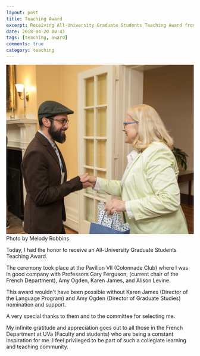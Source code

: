 ```yaml
---
layout: post
title: Teaching Award
excerpt: Receiving All-University Graduate Students Teaching Award from Beth Beal.
date: 2018-04-20 00:43
tags: [teaching, award]
comments: true
category: teaching
---
```

<div class="img_row">
    <img class="col three" src="/assets/img/2018/04/simotas_GTA_award.jpg">
</div>
<div class="col three caption">
    Photo by Melody Robbins
</div>

Today, I had the honor to receive an All-University Graduate Students Teaching Award.

The ceremony took place at the Pavilion VII (Colonnade Club) where I was in good company with Professors Gary Ferguson, (current chair of the French Department), Amy Ogden, Karen James, and Alison Levine.

This award wouldn't have been possible without Karen James (Director of the Language Program) and Amy Ogden (Director of Graduate Studies) nomination and support.

A very special thanks to them and to the committee for selecting me.

My infinite gratitude and appreciation goes out to all those in the French Department at UVa (Faculty and students) who are being a constant inspiration for me. I feel privileged to be part of such a collegiate learning and teaching community.

